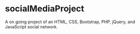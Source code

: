 # socialMediaProject
A on going project of an HTML, CSS, Bootstrap, PHP, jQuery, and JavaScript social network.
